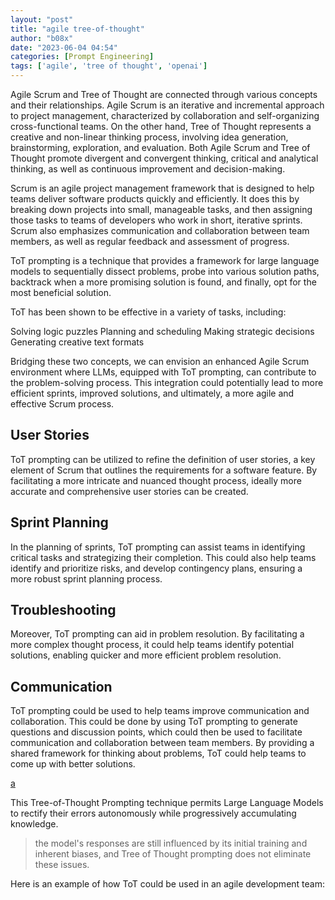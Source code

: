 ```yaml
---
layout: "post"
title: "agile tree-of-thought"
author: "b08x"
date: "2023-06-04 04:54"
categories: [Prompt Engineering]
tags: ['agile', 'tree of thought', 'openai']
---
```


Agile Scrum and Tree of Thought are connected through various concepts and their relationships. Agile Scrum is an iterative and incremental approach to project management, characterized by collaboration and self-organizing cross-functional teams. On the other hand, Tree of Thought represents a creative and non-linear thinking process, involving idea generation, brainstorming, exploration, and evaluation. Both Agile Scrum and Tree of Thought promote divergent and convergent thinking, critical and analytical thinking, as well as continuous improvement and decision-making.

Scrum is an agile project management framework that is designed to help teams deliver software products quickly and efficiently. It does this by breaking down projects into small, manageable tasks, and then assigning those tasks to teams of developers who work in short, iterative sprints. Scrum also emphasizes communication and collaboration between team members, as well as regular feedback and assessment of progress.

ToT prompting is a technique that provides a framework for large language models to sequentially dissect problems, probe into various solution paths, backtrack when a more promising solution is found, and finally, opt for the most beneficial solution.

ToT has been shown to be effective in a variety of tasks, including:

Solving logic puzzles
Planning and scheduling
Making strategic decisions
Generating creative text formats

Bridging these two concepts, we can envision an enhanced Agile Scrum environment where LLMs, equipped with ToT prompting, can contribute to the problem-solving process. This integration could potentially lead to more efficient sprints, improved solutions, and ultimately, a more agile and effective Scrum process.

## User Stories

ToT prompting can be utilized to refine the definition of user stories, a key element of Scrum that outlines the requirements for a software feature. By facilitating a more intricate and nuanced thought process, ideally more accurate and comprehensive user stories can be created.

## Sprint Planning

In the planning of sprints, ToT prompting can assist teams in identifying critical tasks and strategizing their completion. This could also help teams identify and prioritize risks, and develop contingency plans, ensuring a more robust sprint planning process.


## Troubleshooting

Moreover, ToT prompting can aid in problem resolution. By facilitating a more complex thought process, it could help teams identify potential solutions, enabling quicker and more efficient problem resolution.

## Communication

ToT prompting could be used to help teams improve communication and collaboration. This could be done by using ToT prompting to generate questions and discussion points, which could then be used to facilitate communication and collaboration between team members. By providing a shared framework for thinking about problems, ToT could help teams to come up with better solutions.





[a](https://www.promptingguide.ai/techniques/tot)

[](https://arxiv.org/abs/2305.08291)

[](https://github.com/kyegomez/tree-of-thoughts)

This Tree-of-Thought Prompting technique permits Large Language Models to rectify their errors autonomously while progressively accumulating knowledge.

[](https://github.com/dave1010/tree-of-thought-prompting)


> the model's responses are still influenced by its initial training and inherent biases, and Tree of Thought prompting does not eliminate these issues.


[](https://www.allabtai.com/chatgpt-tree-of-thoughts-prompt-engineering/)


Here is an example of how ToT could be used in an agile development team:
